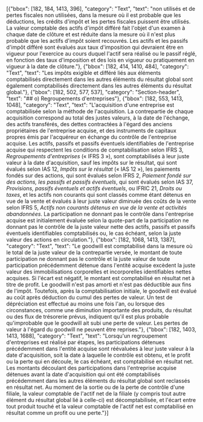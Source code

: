[{"bbox": [182, 184, 1413, 396], "category": "Text", "text": "non utilisés et de pertes fiscales non utilisées, dans la mesure où il est probable que les déductions, les crédits d'impôt et les pertes fiscales puissent être utilisés. La valeur comptable des actifs d'impôt différé fait l'objet d'un examen à chaque date de clôture et est réduite dans la mesure où il n'est plus probable que les actifs d'impôt soient recouvrés. Les actifs et les passifs d'impôt différé sont évalués aux taux d'imposition qui devraient être en vigueur pour l'exercice au cours duquel l'actif sera réalisé ou le passif réglé, en fonction des taux d'imposition et des lois en vigueur ou pratiquement en vigueur à la date de clôture."}, {"bbox": [182, 414, 1410, 484], "category": "Text", "text": "Les impôts exigible et différé liés aux éléments comptabilisés directement dans les autres éléments du résultat global sont également comptabilisés directement dans les autres éléments du résultat global."}, {"bbox": [182, 502, 577, 537], "category": "Section-header", "text": "## o) Regroupements d'entreprises"}, {"bbox": [182, 553, 1413, 1048], "category": "Text", "text": "L'acquisition d'une entreprise est comptabilisée selon la méthode de l'acquisition. La contrepartie de chaque acquisition correspond au total des justes valeurs, à la date de l'échange, des actifs transférés, des dettes contractées à l'égard des anciens propriétaires de l'entreprise acquise, et des instruments de capitaux propres émis par l'acquéreur en échange du contrôle de l'entreprise acquise. Les actifs, passifs et passifs éventuels identifiables de l'entreprise acquise qui respectent les conditions de comptabilisation selon IFRS 3, *Regroupements d'entreprises* (« IFRS 3 »), sont comptabilisés à leur juste valeur à la date d'acquisition, sauf les impôts sur le résultat, qui sont évalués selon IAS 12, *Impôts sur le résultat* (« IAS 12 »), les paiements fondés sur des actions, qui sont évalués selon IFRS 2, *Paiement fondé sur des actions, les passifs et passifs éventuels*, qui sont évalués selon IAS 37, *Provisions, passifs éventuels et actifs éventuels*, ou IFRIC 21, *Droits ou taxes*, et les actifs non courants qui sont classés comme étant détenus en vue de la vente et évalués à leur juste valeur diminuée des coûts de la vente selon IFRS 5, *Actifs non courants détenus en vue de la vente et activités abandonnées*. La participation ne donnant pas le contrôle dans l'entreprise acquise est initialement évaluée selon la quote-part de la participation ne donnant pas le contrôle de la juste valeur nette des actifs, passifs et passifs éventuels identifiables comptabilisés ou, le cas échéant, selon la juste valeur des actions en circulation."}, {"bbox": [182, 1068, 1413, 1387], "category": "Text", "text": "Le goodwill est comptabilisé dans la mesure où le total de la juste valeur de la contrepartie versée, le montant de toute participation ne donnant pas le contrôle et la juste valeur de toute participation précédemment détenue dans l'entité acquise excèdent la juste valeur des immobilisations corporelles et incorporelles identifiables nettes acquises. Si l'écart est négatif, le montant est comptabilisé en résultat net à titre de profit. Le goodwill n'est pas amorti et n'est pas déductible aux fins de l'impôt. Toutefois, après la comptabilisation initiale, le goodwill est évalué au coût après déduction du cumul des pertes de valeur. Un test de dépréciation est effectué au moins une fois l'an, ou lorsque des circonstances, comme une diminution importante des produits, du résultat ou des flux de trésorerie prévus, indiquent qu'il est plus probable qu'improbable que le goodwill ait subi une perte de valeur. Les pertes de valeur à l'égard du goodwill ne peuvent être reprises."}, {"bbox": [182, 1403, 1413, 1688], "category": "Text", "text": "Lorsqu'un regroupement d'entreprises est réalisé par étapes, les participations détenues précédemment dans l'entité acquise sont réévaluées à leur juste valeur à la date d'acquisition, soit la date à laquelle le contrôle est obtenu, et le profit ou la perte qui en découle, le cas échéant, est comptabilisé en résultat net. Les montants découlant des participations dans l'entreprise acquise détenues avant la date d'acquisition qui ont été comptabilisés précédemment dans les autres éléments du résultat global sont reclassés en résultat net. Au moment de la sortie ou de la perte de contrôle d'une filiale, la valeur comptable de l'actif net de la filiale (y compris tout autre élément du résultat global lié à celle-ci) est décomptabilisée, et l'écart entre tout produit touché et la valeur comptable de l'actif net est comptabilisé en résultat comme un profit ou une perte."}]